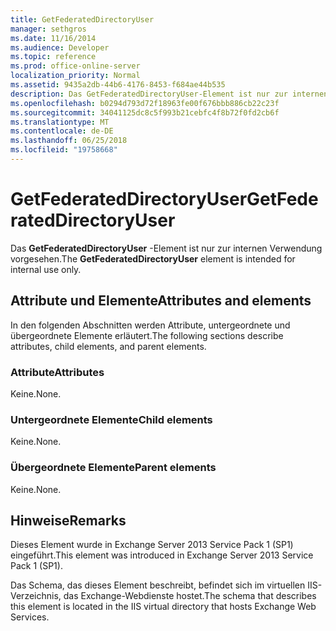 ```yaml
---
title: GetFederatedDirectoryUser
manager: sethgros
ms.date: 11/16/2014
ms.audience: Developer
ms.topic: reference
ms.prod: office-online-server
localization_priority: Normal
ms.assetid: 9435a2db-44b6-4176-8453-f684ae44b535
description: Das GetFederatedDirectoryUser-Element ist nur zur internen Verwendung vorgesehen.
ms.openlocfilehash: b0294d793d72f18963fe00f676bbb886cb22c23f
ms.sourcegitcommit: 34041125dc8c5f993b21cebfc4f8b72f0fd2cb6f
ms.translationtype: MT
ms.contentlocale: de-DE
ms.lasthandoff: 06/25/2018
ms.locfileid: "19758668"
---
```

# <a name="getfederateddirectoryuser"></a><span data-ttu-id="3657e-103">GetFederatedDirectoryUser</span><span class="sxs-lookup"><span data-stu-id="3657e-103">GetFederatedDirectoryUser</span></span>

<span data-ttu-id="3657e-104">Das **GetFederatedDirectoryUser** -Element ist nur zur internen Verwendung vorgesehen.</span><span class="sxs-lookup"><span data-stu-id="3657e-104">The **GetFederatedDirectoryUser** element is intended for internal use only.</span></span> 

## <a name="attributes-and-elements"></a><span data-ttu-id="3657e-105">Attribute und Elemente</span><span class="sxs-lookup"><span data-stu-id="3657e-105">Attributes and elements</span></span>

<span data-ttu-id="3657e-106">In den folgenden Abschnitten werden Attribute, untergeordnete und übergeordnete Elemente erläutert.</span><span class="sxs-lookup"><span data-stu-id="3657e-106">The following sections describe attributes, child elements, and parent elements.</span></span>
  
### <a name="attributes"></a><span data-ttu-id="3657e-107">Attribute</span><span class="sxs-lookup"><span data-stu-id="3657e-107">Attributes</span></span>

<span data-ttu-id="3657e-108">Keine.</span><span class="sxs-lookup"><span data-stu-id="3657e-108">None.</span></span>
  
### <a name="child-elements"></a><span data-ttu-id="3657e-109">Untergeordnete Elemente</span><span class="sxs-lookup"><span data-stu-id="3657e-109">Child elements</span></span>

<span data-ttu-id="3657e-110">Keine.</span><span class="sxs-lookup"><span data-stu-id="3657e-110">None.</span></span>
  
### <a name="parent-elements"></a><span data-ttu-id="3657e-111">Übergeordnete Elemente</span><span class="sxs-lookup"><span data-stu-id="3657e-111">Parent elements</span></span>

<span data-ttu-id="3657e-112">Keine.</span><span class="sxs-lookup"><span data-stu-id="3657e-112">None.</span></span>
  
## <a name="remarks"></a><span data-ttu-id="3657e-113">Hinweise</span><span class="sxs-lookup"><span data-stu-id="3657e-113">Remarks</span></span>

<span data-ttu-id="3657e-114">Dieses Element wurde in Exchange Server 2013 Service Pack 1 (SP1) eingeführt.</span><span class="sxs-lookup"><span data-stu-id="3657e-114">This element was introduced in Exchange Server 2013 Service Pack 1 (SP1).</span></span>
  
<span data-ttu-id="3657e-115">Das Schema, das dieses Element beschreibt, befindet sich im virtuellen IIS-Verzeichnis, das Exchange-Webdienste hostet.</span><span class="sxs-lookup"><span data-stu-id="3657e-115">The schema that describes this element is located in the IIS virtual directory that hosts Exchange Web Services.</span></span>
  

